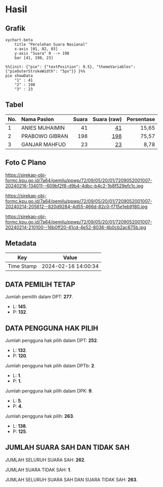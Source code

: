 # Hasil

## Grafik

```mermaid
xychart-beta
    title "Perolehan Suara Nasional"
    x-axis [01, 02, 03]
    y-axis "Suara" 0 --> 198
    bar [41, 198, 23]
```

```mermaid
%%{init: {"pie": {"textPosition": 0.5}, "themeVariables": {"pieOuterStrokeWidth": "5px"}} }%%
pie showData
    "1" : 41
    "2" : 198
    "3" : 23
```

## Tabel

| No. | Nama Paslon    | Suara | Suara (raw) | Persentase |
|:--- |:-------------- | -----:| -----------:| ----------:|
| 1   | ANIES MUHAIMIN | 41    | [41][p-1]   | 15,65      |
| 2   | PRABOWO GIBRAN | 198   | [198][p-2]  | 75,57      |
| 3   | GANJAR MAHFUD  | 23    | [23][p-3]   | 8,78       |


[p-1]: https://github.com/gigit-pemilu/pemilu-2024/blob/main/pilpres/hitung-suara/sub/72-sulawesi-tengah/sub/09-tojo-una-una/sub/05-ampana-kota/sub/2001-sansarino/sub/007-tps/sub/paslon-1.txt
[p-2]: https://github.com/gigit-pemilu/pemilu-2024/blob/main/pilpres/hitung-suara/sub/72-sulawesi-tengah/sub/09-tojo-una-una/sub/05-ampana-kota/sub/2001-sansarino/sub/007-tps/sub/paslon-2.txt
[p-3]: https://github.com/gigit-pemilu/pemilu-2024/blob/main/pilpres/hitung-suara/sub/72-sulawesi-tengah/sub/09-tojo-una-una/sub/05-ampana-kota/sub/2001-sansarino/sub/007-tps/sub/paslon-3.txt

## Foto C Plano

https://sirekap-obj-formc.kpu.go.id/7a64/pemilu/ppwp/72/09/05/20/01/7209052001007-20240216-134011--609bf2f8-d9b4-4dbc-b4c2-1b8f529efc1c.jpg

https://sirekap-obj-formc.kpu.go.id/7a64/pemilu/ppwp/72/09/05/20/01/7209052001007-20240214-205612--820d9284-4d55-466d-82c0-f715e1eb9180.jpg

https://sirekap-obj-formc.kpu.go.id/7a64/pemilu/ppwp/72/09/05/20/01/7209052001007-20240214-210100--16b0ff20-41cd-4e52-8036-4b0cb2ac675b.jpg


## Metadata

| Key        | Value               |
| ---------- | ------------------- |
| Time Stamp | 2024-02-16 14:00:34 |


## DATA PEMILIH TETAP

Jumlah pemilih dalam DPT: **277**.
 * L: **145**.
 * P: **132**.

## DATA PENGGUNA HAK PILIH

Jumlah pengguna hak pilih dalam DPT: **252**.
 * L: **132**.
 * P: **120**.

Jumlah pengguna hak pilih dalam DPTb: **2**.
 * L: **1**.
 * P: **1**.

Jumlah pengguna hak pilih dalam DPK: **9**.
 * L: **5**.
 * P: **4**.

Jumlah pengguna hak pilih: **263**.
 * L: **138**.
 * P: **125**.

## JUMLAH SUARA SAH DAN TIDAK SAH

JUMLAH SELURUH SUARA SAH: **262**.

JUMLAH SUARA TIDAK SAH: **1**.

JUMLAH SELURUH SUARA SAH DAN SUARA TIDAK SAH: **263**.


